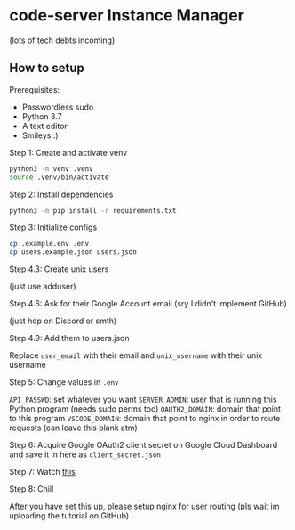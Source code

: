 # code-server Instance Manager

(lots of tech debts incoming)

## How to setup

Prerequisites:

- Passwordless sudo
- Python 3.7
- A text editor
- Smileys :)

Step 1: Create and activate venv

```bash
python3 -m venv .venv
source .venv/bin/activate
```

Step 2: Install dependencies

```bash
python3 -m pip install -r requirements.txt
```

Step 3: Initialize configs

```bash
cp .example.env .env
cp users.example.json users.json
```

Step 4.3: Create unix users

(just use adduser)

Step 4.6: Ask for their Google Account email (sry I didn't implement GitHub)

(just hop on Discord or smth)

Step 4.9: Add them to users.json

Replace `user_email` with their email and `unix_username` with their unix username

Step 5: Change values in `.env`

`API_PASSWD`: set whatever you want
`SERVER_ADMIN`: user that is running this Python program (needs sudo perms too)
`OAUTH2_DOMAIN`: domain that point to this program
`VSCODE_DOMAIN`: domain that point to nginx in order to route requests (can leave this blank atm)

Step 6: Acquire Google OAuth2 client secret on Google Cloud Dashboard and save it in here as `client_secret.json`

Step 7: Watch [this](youtube.com/watch?v=dQw4w9WgXcQ)

Step 8: Chill

After you have set this up, please setup nginx for user routing (pls wait im uploading the tutorial on GitHub)